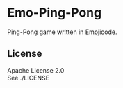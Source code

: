 # Emo-Ping-Pong

Ping-Pong game written in Emojicode.

## License

Apache License 2.0  
See ./LICENSE
